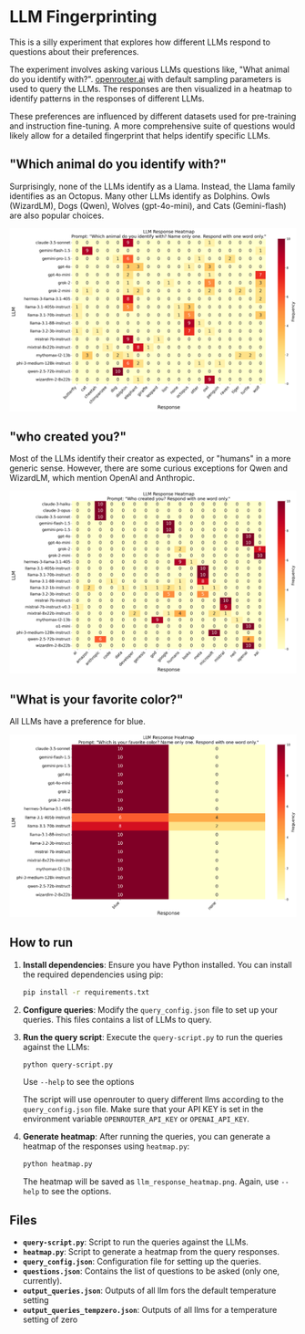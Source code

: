 # LLM Fingerprinting

This is a silly experiment that explores how different LLMs respond to questions about their preferences.

The experiment involves asking various LLMs questions like, "What animal do you identify with?". [openrouter.ai](http://openrouter.ai) with default sampling parameters is used to query the LLMs. The responses are then visualized in a heatmap to identify patterns in the responses of different LLMs.

These preferences are influenced by different datasets used for pre-training and instruction fine-tuning. A more comprehensive suite of questions would likely allow for a detailed fingerprint that helps identify specific LLMs.

## "Which animal do you identify with?"

Surprisingly, none of the LLMs identify as a Llama. Instead, the Llama family identifies as an Octopus. Many other LLMs identify as Dolphins. Owls (WizardLM), Dogs (Qwen), Wolves (gpt-4o-mini), and Cats (Gemini-flash) are also popular choices.

![Heatmap for default temperature setting](animal_identification/llm_response_heatmap.png)

## "who created you?"

Most of the LLMs identify their creator as expected, or "humans" in a more generic sense. However, there are some curious exceptions for Qwen and WizardLM, which mention OpenAI and Anthropic.

![Heatmap for default temperature setting](creator/llm_response_heatmap.png)

## "What is your favorite color?"

All LLMs have a preference for blue.

![Heatmap for default temperature setting](color/llm_response_heatmap.png)

## How to run

1. **Install dependencies**: Ensure you have Python installed. You can install the required dependencies using pip:
    ```sh
    pip install -r requirements.txt
    ```

2. **Configure queries**: Modify the `query_config.json` file to set up your queries. This files contains a list of LLMs to query.

3. **Run the query script**: Execute the `query-script.py` to run the queries against the LLMs:
    ```sh
    python query-script.py
    ```
    
    Use `--help` to see the options
        
    The script will use openrouter to query different llms according to the `query_config.json` file. Make sure that your API KEY is set in the environment variable `OPENROUTER_API_KEY` or `OPENAI_API_KEY`. 

1. **Generate heatmap**: After running the queries, you can generate a heatmap of the responses using `heatmap.py`:
    ```sh
    python heatmap.py
    ```
    
    The heatmap will be saved as `llm_response_heatmap.png`. Again, use `--help` to see the options.

## Files

- **`query-script.py`**: Script to run the queries against the LLMs.
- **`heatmap.py`**: Script to generate a heatmap from the query responses.
- **`query_config.json`**: Configuration file for setting up the queries.
- **`questions.json`**: Contains the list of questions to be asked (only one, currently).
- **`output_queries.json`**: Outputs of all llm fors the default temperature setting
- **`output_queries_tempzero.json`**: Outputs of all llms for a temperature setting of zero



